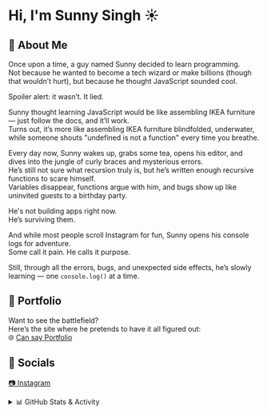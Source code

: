 # Hi, I'm Sunny Singh ☀️

## 🧠 About Me

Once upon a time, a guy named Sunny decided to learn programming.  
Not because he wanted to become a tech wizard or make billions (though that wouldn’t hurt), but because he thought JavaScript sounded cool.  

Spoiler alert: it wasn’t. It lied.

Sunny thought learning JavaScript would be like assembling IKEA furniture — just follow the docs, and it’ll work.  
Turns out, it’s more like assembling IKEA furniture blindfolded, underwater, while someone shouts "undefined is not a function" every time you breathe.

Every day now, Sunny wakes up, grabs some tea, opens his editor, and dives into the jungle of curly braces and mysterious errors.  
He’s still not sure what recursion truly is, but he’s written enough recursive functions to scare himself.  
Variables disappear, functions argue with him, and bugs show up like uninvited guests to a birthday party.

He's not building apps right now.  
He’s surviving them.

And while most people scroll Instagram for fun, Sunny opens his console logs for adventure.  
Some call it pain. He calls it purpose.

Still, through all the errors, bugs, and unexpected side effects, he’s slowly learning — one `console.log()` at a time.

## 🔗 Portfolio

Want to see the battlefield?  
Here’s the site where he pretends to have it all figured out:  
🌐 [Can say Portfolio](https://sunny-kishor-singh.vercel.app/)

## 📱 Socials

[📷 Instagram](https://www.instagram.com/i_d0nt_f_care_/)

<details>
<summary>📊 GitHub Stats & Activity</summary>

<br>

![Visitors](https://komarev.com/ghpvc/?username=sunnysingh&label=Profile%20views&color=0e75b6&style=flat)

![Top Languages](https://github-readme-stats.vercel.app/api/top-langs/?username=sunnysingh&layout=compact&theme=tokyonight&count_private=true)

![GitHub Streak](https://github-readme-streak-stats.herokuapp.com/?user=sunnysingh&theme=tokyonight)

![GitHub Activity Graph](https://github-readme-activity-graph.vercel.app/graph?username=sunnysingh&theme=tokyo-night)

</details>
